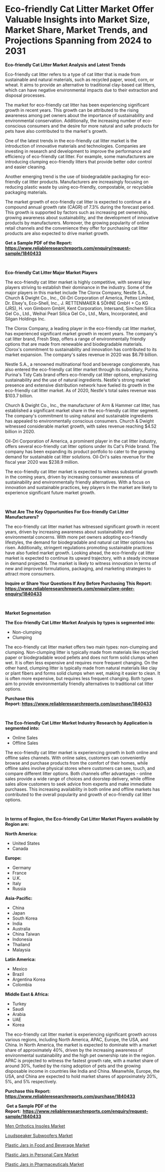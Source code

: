 <p><h1>Eco-friendly Cat Litter Market Offer Valuable Insights into Market Size, Market Share, Market Trends, and Projections Spanning from 2024 to 2031</h1></p><p><strong>Eco-friendly Cat Litter Market Analysis and Latest Trends</strong></p>
<p><p>Eco-friendly cat litter refers to a type of cat litter that is made from sustainable and natural materials, such as recycled paper, wood, corn, or wheat. It aims to provide an alternative to traditional clay-based cat litters, which can have negative environmental impacts due to their extraction and disposal processes.</p><p>The market for eco-friendly cat litter has been experiencing significant growth in recent years. This growth can be attributed to the rising awareness among pet owners about the importance of sustainability and environmental conservation. Additionally, the increasing number of eco-conscious consumers and the desire for more natural and safe products for pets have also contributed to the market's growth.</p><p>One of the latest trends in the eco-friendly cat litter market is the introduction of innovative materials and technologies. Companies are investing in research and development to improve the performance and efficiency of eco-friendly cat litter. For example, some manufacturers are introducing clumping eco-friendly litters that provide better odor control and easier cleaning.</p><p>Another emerging trend is the use of biodegradable packaging for eco-friendly cat litter products. Manufacturers are increasingly focusing on reducing plastic waste by using eco-friendly, compostable, or recyclable packaging materials.</p><p>The market growth of eco-friendly cat litter is expected to continue at a compound annual growth rate (CAGR) of 7.3% during the forecast period. This growth is supported by factors such as increasing pet ownership, growing awareness about sustainability, and the development of innovative products by manufacturers. Moreover, the growing popularity of online retail channels and the convenience they offer for purchasing cat litter products are also expected to drive market growth.</p></p>
<p><strong>Get a Sample PDF of the Report:&nbsp; <a href="https://www.reliableresearchreports.com/enquiry/request-sample/1840433">https://www.reliableresearchreports.com/enquiry/request-sample/1840433</a></strong></p>
<p>&nbsp;</p>
<p><strong>Eco-friendly Cat Litter Major Market Players</strong></p>
<p><p>The eco-friendly cat litter market is highly competitive, with several key players striving to establish their dominance in the industry. Some of the major players in this market include The Clorox Company, Nestle S.A., Church & Dwight Co., Inc., Oil-Dri Corporation of America, Pettex Limited, Dr. Elsey's, Eco-Shell, Inc., J. RETTENMAIER & SÖHNE GmbH + Co KG (JRS), H. von Gimborn GmbH, Kent Corporation, Intersand, Sinchem Silica Gel Co., Ltd., Weihai Pearl Silica Gel Co., Ltd., Mars, Incorporated, and Silgan Holdings Inc.</p><p>The Clorox Company, a leading player in the eco-friendly cat litter market, has experienced significant market growth in recent years. The company's cat litter brand, Fresh Step, offers a range of environmentally friendly options that are made from renewable and biodegradable materials. Clorox's commitment to sustainability and innovation has contributed to its market expansion. The company's sales revenue in 2020 was $6.79 billion.</p><p>Nestle S.A., a renowned multinational food and beverage conglomerate, has also entered the eco-friendly cat litter market through its subsidiary, Purina. Purina's Tidy Cats brand offers eco-friendly cat litter options, emphasizing sustainability and the use of natural ingredients. Nestle's strong market presence and extensive distribution network have fueled its growth in the eco-friendly cat litter market. As of 2020, Nestle's total sales revenue was $103.7 billion.</p><p>Church & Dwight Co., Inc., the manufacturer of Arm & Hammer cat litter, has established a significant market share in the eco-friendly cat litter segment. The company's commitment to using natural and sustainable ingredients has appealed to environmentally conscious consumers. Church & Dwight witnessed considerable market growth, with sales revenue reaching $4.52 billion in 2020.</p><p>Oil-Dri Corporation of America, a prominent player in the cat litter industry, offers several eco-friendly cat litter options under its Cat's Pride brand. The company has been expanding its product portfolio to cater to the growing demand for sustainable cat litter solutions. Oil-Dri's sales revenue for the fiscal year 2020 was $238.9 million.</p><p>The eco-friendly cat litter market is expected to witness substantial growth in the coming years, driven by increasing consumer awareness of sustainability and environmentally friendly alternatives. With a focus on innovation and sustainable practices, key players in the market are likely to experience significant future market growth.</p></p>
<p>&nbsp;</p>
<p><strong>What Are The Key Opportunities For Eco-friendly Cat Litter Manufacturers?</strong></p>
<p><p>The eco-friendly cat litter market has witnessed significant growth in recent years, driven by increasing awareness about sustainability and environmental concerns. With more pet owners adopting eco-friendly lifestyles, the demand for biodegradable and natural cat litter options has risen. Additionally, stringent regulations promoting sustainable practices have also fueled market growth. Looking ahead, the eco-friendly cat litter market is expected to continue its upward trajectory, with a steady increase in demand projected. The market is likely to witness innovation in terms of new and improved formulations, packaging, and marketing strategies to attract more consumers.</p></p>
<p><strong>Inquire or Share Your Questions If Any Before Purchasing This Report: <a href="https://www.reliableresearchreports.com/enquiry/pre-order-enquiry/1840433">https://www.reliableresearchreports.com/enquiry/pre-order-enquiry/1840433</a></strong></p>
<p>&nbsp;</p>
<p><strong>Market Segmentation</strong></p>
<p><strong>The Eco-friendly Cat Litter Market Analysis by types is segmented into:</strong></p>
<p><ul><li>Non-clumping</li><li>Clumping</li></ul></p>
<p><p>The eco-friendly cat litter market offers two main types: non-clumping and clumping. Non-clumping litter is typically made from materials like recycled paper or biodegradable wood pellets and does not form solid clumps when wet. It is often less expensive and requires more frequent changing. On the other hand, clumping litter is typically made from natural materials like clay or plant fibers and forms solid clumps when wet, making it easier to clean. It is often more expensive, but requires less frequent changing. Both types aim to provide environmentally friendly alternatives to traditional cat litter options.</p></p>
<p><strong>Purchase this Report:&nbsp;<a href="https://www.reliableresearchreports.com/purchase/1840433">https://www.reliableresearchreports.com/purchase/1840433</a></strong></p>
<p>&nbsp;</p>
<p><strong>The Eco-friendly Cat Litter Market Industry Research by Application is segmented into:</strong></p>
<p><ul><li>Online Sales</li><li>Offline Sales</li></ul></p>
<p><p>The eco-friendly cat litter market is experiencing growth in both online and offline sales channels. With online sales, customers can conveniently browse and purchase products from the comfort of their homes, while offline sales involve physical stores where customers can see, touch, and compare different litter options. Both channels offer advantages - online sales provide a wide range of choices and doorstep delivery, while offline sales allow customers to seek advice from experts and make immediate purchases. This increasing availability in both online and offline markets has contributed to the overall popularity and growth of eco-friendly cat litter options.</p></p>
<p>&nbsp;</p>
<p><strong>In terms of Region, the Eco-friendly Cat Litter Market Players available by Region are:</strong></p>
<p>
    <p> <strong> North America: </strong>
        <ul>
            <li>United States</li>
            <li>Canada</li>
        </ul>
        </p> 
    <p> <strong> Europe: </strong>
        <ul>
            <li>Germany</li>
            <li>France</li>
            <li>U.K.</li>
            <li>Italy</li>
            <li>Russia</li>
        </ul>
        </p> 
    <p> <strong> Asia-Pacific: </strong>
        <ul>
            <li>China</li>
            <li>Japan</li>
            <li>South Korea</li>
            <li>India</li>
            <li>Australia</li>
            <li>China Taiwan</li>
            <li>Indonesia</li>
            <li>Thailand</li>
            <li>Malaysia</li>
        </ul>
        </p> 
    <p> <strong> Latin America: </strong>
        <ul>
            <li>Mexico</li>
            <li>Brazil</li>
            <li>Argentina Korea</li>
            <li>Colombia</li>
        </ul>
        </p> 
    <p> <strong> Middle East & Africa: </strong>
        <ul>
            <li>Turkey</li>
            <li>Saudi</li>
            <li>Arabia</li>
            <li>UAE</li>
            <li>Korea</li>
        </ul>
    </p>
    </p>
<p><p>The eco-friendly cat litter market is experiencing significant growth across various regions, including North America, APAC, Europe, the USA, and China. In North America, the market is expected to dominate with a market share of approximately 40%, driven by the increasing awareness of environmental sustainability and the high pet ownership rate in the region. APAC is projected to witness the fastest growth rate, with a market share of around 30%, fueled by the rising adoption of pets and the growing disposable income in countries like India and China. Meanwhile, Europe, the USA, and China are expected to hold market shares of approximately 20%, 5%, and 5% respectively.</p></p>
<p><strong>Purchase this Report: <a href="https://www.reliableresearchreports.com/purchase/1840433">https://www.reliableresearchreports.com/purchase/1840433</a></strong></p>
<p>&nbsp;<strong>Get a Sample PDF of the Report:&nbsp;&nbsp;<a href="https://www.reliableresearchreports.com/enquiry/request-sample/1840433">https://www.reliableresearchreports.com/enquiry/request-sample/1840433</a></strong></p>
<p><strong></strong></p>
<p><p><a href="https://github.com/irfadac/Market-Research-Report-List-1/blob/main/men-orthotics-insoles-market.md">Men Orthotics Insoles Market</a></p><p><a href="https://github.com/yoshih12/Market-Research-Report-List-1/blob/main/loudspeaker-subwoofers-market.md">Loudspeaker Subwoofers Market</a></p><p><a href="https://github.com/changoleonlaverguenzanoexiste/Market-Research-Report-List-1/blob/main/plastic-jars-in-food-and-beverage-market.md">Plastic Jars in Food and Beverage Market</a></p><p><a href="https://github.com/guneycigdem35/Market-Research-Report-List-1/blob/main/plastic-jars-in-personal-care-market.md">Plastic Jars in Personal Care Market</a></p><p><a href="https://github.com/mharielmesa/Market-Research-Report-List-1/blob/main/plastic-jars-in-pharmaceuticals-market.md">Plastic Jars in Pharmaceuticals Market</a></p></p>